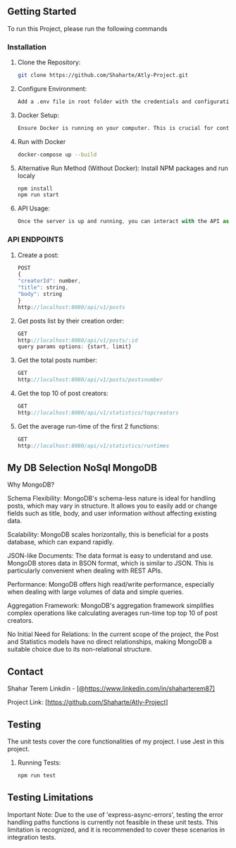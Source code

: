 ## Getting Started

To run this Project, please run the following commands

### Installation

1. Clone the Repository:
   ```sh
   git clone https://github.com/Shaharte/Atly-Project.git
   ```
2. Configure Environment:
   ```sh
   Add a .env file in root folder with the credentials and configuration details provided separately.
   ```
3. Docker Setup:
   ```sh
   Ensure Docker is running on your computer. This is crucial for containerization and ensuring a consistent environment.
   ```
4. Run with Docker
   ```sh
   docker-compose up --build
   ```
5. Alternative Run Method (Without Docker): Install NPM packages and run localy
   ```sh
   npm install
   npm run start
   ```
6. API Usage:
   ```js
   Once the server is up and running, you can interact with the API as per the defined endpoints.
   ```

### API ENDPOINTS

1. Create a post:

   ```js
   POST
   {
   "creatorId": number,
   "title": string,
   "body": string
   }
   http://localhost:8080/api/v1/posts
   ```

2. Get posts list by their creation order:

   ```js
   GET
   http://localhost:8080/api/v1/posts/:id
   query params options: {start, limit}

   ```

3. Get the total posts number:
   ```js
   GET
   http://localhost:8080/api/v1/posts/postsnumber
   ```
4. Get the top 10 of post creators:
   ```js
   GET
   http://localhost:8080/api/v1/statistics/topcreators
   ```
5. Get the average run-time of the first 2 functions:
   ```js
   GET
   http://localhost:8080/api/v1/statistics/runtimes
   ```

## My DB Selection NoSql MongoDB

Why MongoDB?

Schema Flexibility: MongoDB's schema-less nature is ideal for handling posts, which may vary in structure. It allows you to easily add or change fields such as title, body, and user information without affecting existing data.

Scalability: MongoDB scales horizontally, this is beneficial for a posts database, which can expand rapidly.

JSON-like Documents: The data format is easy to understand and use. MongoDB stores data in BSON format, which is similar to JSON. This is particularly convenient when dealing with REST APIs.

Performance: MongoDB offers high read/write performance, especially when dealing with large volumes of data and simple queries.

Aggregation Framework: MongoDB's aggregation framework simplifies complex operations like calculating averages run-time top top 10 of post creators.

No Initial Need for Relations: In the current scope of the project, the Post and Statistics models have no direct relationships, making MongoDB a suitable choice due to its non-relational structure.

## Contact

Shahar Terem Linkdin - [@https://www.linkedin.com/in/shaharterem87]

Project Link: [https://github.com/Shaharte/Atly-Project]

## Testing

The unit tests cover the core functionalities of my project. I use Jest in this project.

1. Running Tests:
   ```sh
   npm run test
   ```

## Testing Limitations

Important Note: Due to the use of 'express-async-errors', testing the error handling paths functions is currently not feasible in these unit tests.
This limitation is recognized, and it is recommended to cover these scenarios in integration tests.
